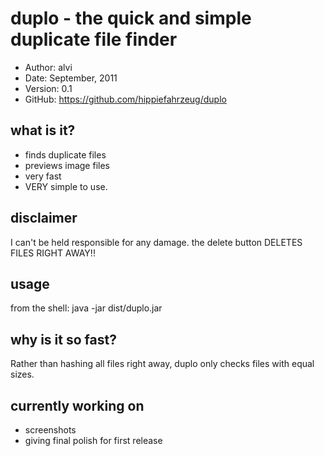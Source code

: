 duplo - the quick and simple duplicate file finder
==================================================

* Author:    alvi
* Date:      September, 2011
* Version:   0.1
* GitHub:    <https://github.com/hippiefahrzeug/duplo>

what is it?
-----------

* finds duplicate files
* previews image files
* very fast
* VERY simple to use.

disclaimer
----------

I can't be held responsible for any damage. the delete button DELETES
FILES RIGHT AWAY!!

usage
-----

from the shell:
    java -jar dist/duplo.jar

why is it so fast?
------------------

Rather than hashing all files right away, duplo only checks files with
equal sizes.

currently working on
--------------------

- screenshots
- giving final polish for first release
